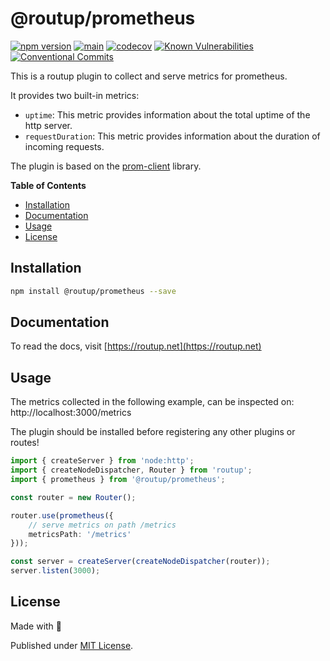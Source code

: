 # @routup/prometheus

[![npm version](https://badge.fury.io/js/@routup%2Fprometheus.svg)](https://badge.fury.io/js/@routup%2Fprometheus)
[![main](https://github.com/Tada5hi/routup/actions/workflows/main.yml/badge.svg)](https://github.com/Tada5hi/routup/actions/workflows/main.yml)
[![codecov](https://codecov.io/gh/tada5hi/routup/branch/master/graph/badge.svg?token=CLIA667K6V)](https://codecov.io/gh/tada5hi/routup)
[![Known Vulnerabilities](https://snyk.io/test/github/Tada5hi/routup/badge.svg)](https://snyk.io/test/github/Tada5hi/routup)
[![Conventional Commits](https://img.shields.io/badge/Conventional%20Commits-1.0.0-%23FE5196?logo=conventionalcommits&logoColor=white)](https://conventionalcommits.org)

This is a routup plugin to collect and serve metrics for prometheus.

It provides two built-in metrics: 
- `uptime`: This metric provides information about the total uptime of the http server.
- `requestDuration`: This metric provides information about the duration of incoming requests.

The plugin is based on the [prom-client](https://www.npmjs.com/package/prom-client) library.

**Table of Contents**

- [Installation](#installation)
- [Documentation](#documentation)
- [Usage](#usage)
- [License](#license)

## Installation

```bash
npm install @routup/prometheus --save
```

## Documentation

To read the docs, visit [https://routup.net](https://routup.net)

## Usage

The metrics collected in the following example, can be inspected on: 
http://localhost:3000/metrics

The plugin should be installed before registering any other plugins or routes!

```typescript
import { createServer } from 'node:http';
import { createNodeDispatcher, Router } from 'routup';
import { prometheus } from '@routup/prometheus';

const router = new Router();

router.use(prometheus({
    // serve metrics on path /metrics
    metricsPath: '/metrics'
}));

const server = createServer(createNodeDispatcher(router));
server.listen(3000);
```

## License

Made with 💚

Published under [MIT License](./LICENSE).
